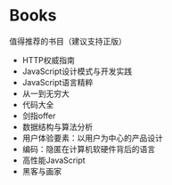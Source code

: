 # Books
值得推荐的书目（建议支持正版）

* HTTP权威指南
* JavaScript设计模式与开发实践
* JavaScript语言精粹
* 从一到无穷大
* 代码大全
* 剑指offer
* 数据结构与算法分析
* 用户体验要素：以用户为中心的产品设计
* 编码：隐匿在计算机软硬件背后的语言
* 高性能JavaScript
* 黑客与画家
